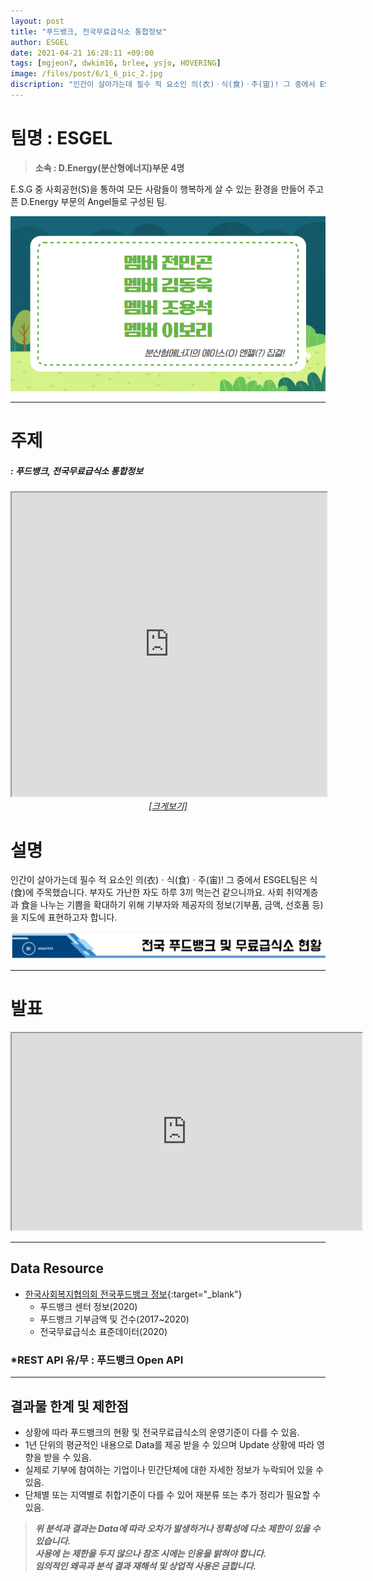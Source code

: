 ```yaml
---
layout: post
title: "푸드뱅크, 전국무료급식소 통합정보"
author: ESGEL
date: 2021-04-21 16:28:11 +09:00
tags: [mgjeon7, dwkim16, brlee, ysjo, HOVERING]
image: /files/post/6/1_6_pic_2.jpg
discription: "인간이 살아가는데 필수 적 요소인 의(衣)ㆍ식(食)ㆍ주(宙)! 그 중에서 ESGEL팀은 식(食)에 주목했습니다. 부자도 가난한 자도 하루 3끼 먹는건 같으니까요. 사회 취약계층과 食을 나누는 기쁨을 확대하기 위해 기부자와 제공자의 정보(기부품, 금액, 선호품 등)을 지도에 표현하고자 합니다."
---
```



# 팀명 : ESGEL

> **소속 : D.Energy(분산형에너지)부문 4명**

E.S.G 중 사회공헌(S)을 통하여 모든 사람들이 행복하게 살 수 있는 환경을 만들어 주고픈 D.Energy 부문의 Angel들로 구성된 팀.

![](/files/post/6/1_6_2.png)

----------------------------------------------------------------------------------------

# 주제 
##### : 푸드뱅크, 전국무료급식소 통합정보
<div class="post-powerbi">
	<iframe class="post-powerbi-iframe" width="100%" height="486" src="https://app.powerbi.com/view?r=eyJrIjoiNjliNDg0ODctOTY2NS00YzdkLThiMjAtMjkwZDQxY2JkMzdjIiwidCI6IjJiNmNjMDkxLTQzNTgtNDBiNS04MmJmLTdlZGIyMjU0OGU2ZCJ9&pageName=ReportSection36a685025a784300003b" frameborder="2" allowFullScreen="true"></iframe>
</div>
<span style="color:blue; font-style:italic;"><a href="https://app.powerbi.com/view?r=eyJrIjoiNjliNDg0ODctOTY2NS00YzdkLThiMjAtMjkwZDQxY2JkMzdjIiwidCI6IjJiNmNjMDkxLTQzNTgtNDBiNS04MmJmLTdlZGIyMjU0OGU2ZCJ9&pageName=ReportSection36a685025a784300003b" target="_blank"><center>[크게보기]</center></a></span>

# 설명

인간이 살아가는데 필수 적 요소인 의(衣)ㆍ식(食)ㆍ주(宙)! 그 중에서 ESGEL팀은 식(食)에 주목했습니다. 부자도 가난한 자도 하루 3끼 먹는건 같으니까요. 사회 취약계층과 食을 나누는 기쁨을 확대하기 위해 기부자와 제공자의 정보(기부품, 금액, 선호품 등)을 지도에 표현하고자 합니다.

![](/files/post/6/1_image_1.png)

----------------------------------------------------------------------------------------

# 발표

<div class="video-container" align="center">
	<iframe width="560" height="315" src="https://www.youtube.com/embed/yTJGfn01yNg" title="YouTube video player" frameborder="1" allow="accelerometer; autoplay; clipboard-write; encrypted-media; gyroscope; picture-in-picture" allowfullscreen></iframe>
</div>

----------------------------------------------------------------------------------------

## Data Resource

- [한국사회복지협의회 전국푸드뱅크 정보](https://www.data.go.kr/data/3044697/fileData.do){:target="_blank"}
   - 푸드뱅크 센터 정보(2020) 
   - 푸드뱅크 기부금액 및 건수(2017~2020) 
   - 전국무료급식소 표준데이터(2020)

### *REST API 유/무 : 푸드뱅크 Open API

----------------------------------------------------------------------------------------

## 결과물 한계 및 제한점

- 상황에 따라 푸드뱅크의 현황 및 전국무료급식소의 운영기준이 다를 수 있음.
- 1년 단위의 평균적인 내용으로 Data를 제공 받을 수 있으며 Update 상황에 따라 영향을 받을 수 있음.
- 실제로 기부에 참여하는 기업이나 민간단체에 대한 자세한 정보가 누락되어 있을 수 있음.
- 단체별 또는 지역별로 취합기준이 다를 수 있어 재분류 또는 추가 정리가 필요할 수 있음.

> *__위 분석과 결과는 Data에 따라 오차가 발생하거나 정확성에 다소 제한이 있을 수 있습니다. <br> 사용에 는 제한을 두지 않으나 참조 시에는 인용을 밝혀야 합니다. <br> 임의적인 왜곡과 분석 결과 재해석 및 상업적 사용은 금합니다.__*
